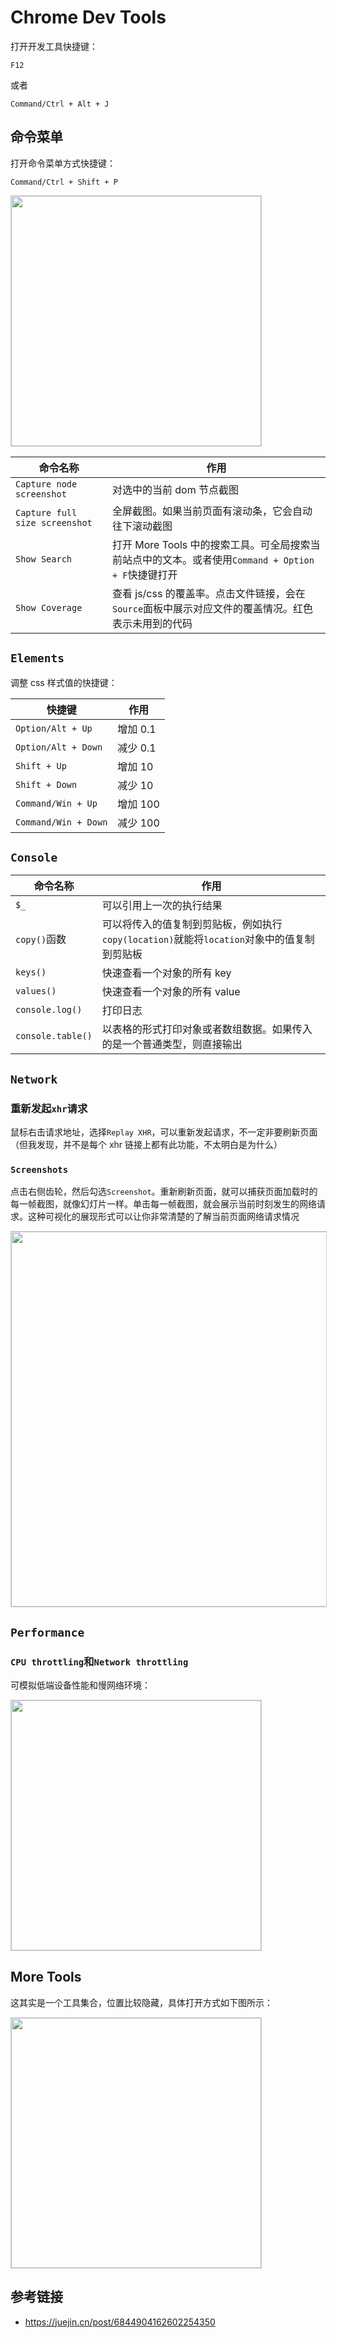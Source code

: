 # Chrome Dev Tools

打开开发工具快捷键：

```
F12
```

或者

```
Command/Ctrl + Alt + J
```

## 命令菜单

打开命令菜单方式快捷键：

```
Command/Ctrl + Shift + P
```

<img src="https://img14.360buyimg.com/imagetools/jfs/t1/167203/35/47897/68393/6731c9d7F0b2a3c89/98e585b03940e104.png" width="400" style="border: 1px solid #ccc" />

|命令名称|作用
---|---
`Capture node screenshot` | 对选中的当前 dom 节点截图
`Capture full size screenshot` | 全屏截图。如果当前页面有滚动条，它会自动往下滚动截图
`Show Search` | 打开 More Tools 中的搜索工具。可全局搜索当前站点中的文本。或者使用`Command + Option + F`快捷键打开
`Show Coverage` | 查看 js/css 的覆盖率。点击文件链接，会在`Source`面板中展示对应文件的覆盖情况。红色表示未用到的代码

## `Elements`

调整 css 样式值的快捷键：

|快捷键|作用
---|---
`Option/Alt + Up` | 增加 0.1
`Option/Alt + Down` | 减少 0.1
`Shift + Up` | 增加 10
`Shift + Down` | 减少 10
`Command/Win + Up` | 增加 100
`Command/Win + Down` | 减少 100


## `Console`

|命令名称|作用
---|---
`$_` | 可以引用上一次的执行结果
`copy()`函数 | 可以将传入的值复制到剪贴板，例如执行`copy(location)`就能将`location`对象中的值复制到剪贴板
`keys()` | 快速查看一个对象的所有 key
`values()` | 快速查看一个对象的所有 value
`console.log()` | 打印日志
`console.table()` | 以表格的形式打印对象或者数组数据。如果传入的是一个普通类型，则直接输出

## `Network`

### 重新发起`xhr`请求

鼠标右击请求地址，选择`Replay XHR`，可以重新发起请求，不一定非要刷新页面（但我发现，并不是每个 xhr 链接上都有此功能，不太明白是为什么）

### `Screenshots`

点击右侧齿轮，然后勾选`Screenshot`。重新刷新页面，就可以捕获页面加载时的每一帧截图，就像幻灯片一样。单击每一帧截图，就会展示当前时刻发生的网络请求。这种可视化的展现形式可以让你非常清楚的了解当前页面网络请求情况

<img src="https://img10.360buyimg.com/imagetools/jfs/t1/155906/27/51211/116533/6731f332F27dbd947/3905d08db4130037.png" width="600" style="border: 1px solid #ccc" />

## `Performance`

### `CPU throttling`和`Network throttling`

可模拟低端设备性能和慢网络环境：

<img src="https://img11.360buyimg.com/imagetools/jfs/t1/246452/12/24129/15741/67359b7fF59d0ee4f/ca289a4cb979dcaf.png" width="400" style="border: 1px solid #ccc" />

## More Tools

这其实是一个工具集合，位置比较隐藏，具体打开方式如下图所示：

<img src="https://img14.360buyimg.com/imagetools/jfs/t1/167277/39/50909/96954/6732ad67F3fcab077/a9504a4b02263bbf.png" width="400" style="border: 1px solid #ccc" />


## 参考链接

* https://juejin.cn/post/6844904162602254350
